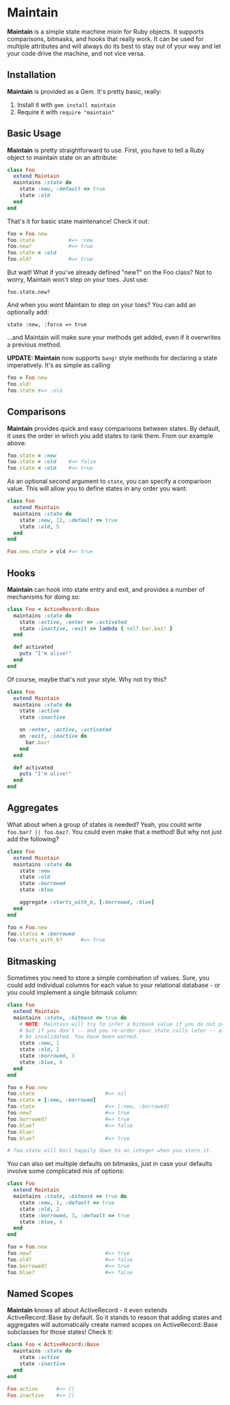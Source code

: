 Maintain
===

**Maintain** is a simple state machine mixin for Ruby objects. It supports comparisons, bitmasks,
and hooks that really work. It can be used for multiple attributes and will always do its best to
stay out of your way and let your code drive the machine, and not vice versa.

Installation
-

**Maintain** is provided as a Gem. It's pretty basic, really:

1. Install it with `gem install maintain`
2. Require it with `require "maintain"`

Basic Usage
-

**Maintain** is pretty straightforward to use. First, you have to tell a Ruby object to maintain
state on an attribute:

```ruby
class Foo
  extend Maintain
  maintains :state do
    state :new, :default => true
    state :old
  end
end
```

That's it for basic state maintenance! Check it out:

```ruby
foo = Foo.new
foo.state			#=> :new
foo.new?			#=> true
foo.state = :old
foo.old?			#=> true
```

But wait! What if you've already defined "new?" on the Foo class? Not to worry, Maintain won't step on your toes. Just use:

	foo.state.new?

And when you *want* Maintain to step on your toes? You can add an optionally add:

	state :new, :force => true

...and Maintain will make sure your methods get added, even if it overwrites a previous method.

**UPDATE: Maintain** now supports `bang!` style methods for declaring a state imperatively. It's as simple as calling

```ruby
foo = Foo.new
foo.old!
foo.state #=> :old
```

Comparisons
-

**Maintain** provides quick and easy comparisons between states. By default, it uses the order in which you add states to
rank them. From our example above:

```ruby
foo.state = :new
foo.state > :old	#=> false
foo.state < :old	#=> true
```

As an optional second argument to `state`, you can specify a comparison value. This will allow you to define states in any
order you want:

```ruby
class Foo
  extend Maintain
  maintains :state do
    state :new, 12, :default => true
    state :old, 5
  end
end

Foo.new.state > old	#=> true
```

Hooks
-

**Maintain** can hook into state entry and exit, and provides a number of mechanisms for doing so:

```ruby
class Foo < ActiveRecord::Base
  maintains :state do
    state :active, :enter => :activated
    state :inactive, :exit => lambda { self.bar.baz! }
  end

  def activated
    puts "I'm alive!"
  end
end
```

Of course, maybe that's not your style. Why not try this?

```ruby
class Foo
  extend Maintain
  maintains :state do
    state :active
    state :inactive

    on :enter, :active, :activated
    on :exit, :inactive do
      bar.baz!
    end
  end

  def activated
    puts "I'm alive!"
  end
end
```


Aggregates
-

What about when a group of states is needed? Yeah, you could write `foo.bar? || foo.baz?`. You could even make that a method!
But why not just add the following?

```ruby
class Foo
  extend Maintain
  maintains :state do
    state :new
    state :old
    state :borrowed
    state :blue

    aggregate :starts_with_b, [:borrowed, :blue]
  end
end

foo = Foo.new
foo.status = :borrowed
foo.starts_with_b?		#=> true
```

Bitmasking
-

Sometimes you need to store a simple combination of values. Sure, you could add individual columns for each value to your
relational database - or you could implement a single bitmask column:

```ruby
class Foo
  extend Maintain
  maintains :state, :bitmask => true do
    # NOTE: Maintain will try to infer a bitmask value if you do not provide an integer here,
    # but if you don't -- and you re-order your state calls later -- all stored bitmasks will
    # be invalidated. You have been warned.
    state :new, 1
    state :old, 2
    state :borrowed, 3
    state :blue, 4
  end
end

foo = Foo.new
foo.state 						#=> nil
foo.state = [:new, :borrowed]
foo.state 						#=> [:new, :borrowed]
foo.new? 						#=> true
foo.borrowed? 					#=> true
foo.blue? 						#=> false
foo.blue!
foo.blue? 						#=> true

# foo.state will boil happily down to an integer when you store it.
```

You can also set multiple defaults on bitmasks, just in case your defaults involve some complicated mix of options:

```ruby
class Foo
  extend Maintain
  maintains :state, :bitmask => true do
    state :new, 1, :default => true
    state :old, 2
    state :borrowed, 3, :default => true
    state :blue, 4
  end
end

foo = Foo.new
foo.new? 						#=> true
foo.old? 						#=> false
foo.borrowed? 					#=> true
foo.blue? 						#=> false
```

Named Scopes
-

**Maintain** knows all about ActiveRecord - it even extends ActiveRecord::Base by default. So it stands to reason that adding states
and aggregates will automatically create named scopes on ActiveRecord::Base subclasses for those states! Check it:

```ruby
class Foo < ActiveRecord::Base
  maintains :state do
    state :active
    state :inactive
  end
end

Foo.active		#=> []
Foo.inactive	#=> []
```
